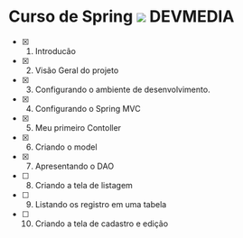 # Curso de Spring  <img src=”https://www.devmedia.com.br/favicon.png”> DEVMEDIA
- [X] 1. Introducão
- [X] 2. Visão Geral do projeto
- [X] 3. Configurando o ambiente de desenvolvimento. 
- [X] 4. Configurando o Spring MVC
- [X] 5. Meu primeiro Contoller
- [X] 6. Criando o model
- [X] 7. Apresentando o DAO
- [ ] 8. Criando a tela de listagem
- [ ] 9. Listando os registro em uma tabela 
- [ ] 10. Criando a tela de cadastro e edição
